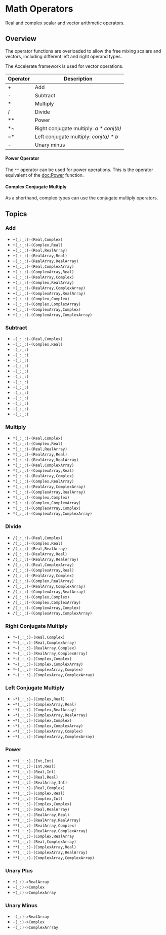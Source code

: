 # Math Operators

Real and complex scalar and vector arithmetic operators.

## Overview

The operator functions are overloaded to allow the free mixing scalars and vectors, including different left and right operand types.

The Accelerate framework is used for vector operations.

|Operator|Description|
|---|---|
|+| Add|
|-| Subtract|
|\*| Multiply|
|/| Divide|
|\*\*| Power|
|\*~|Right conjugate multiply: *a \* conj(b)*|
|~\*|Left conjugate multiply: *conj(a) \* b*|
| - |Unary minus|

#### Power Operator
The `**` operator can be used for power operations. This is the operator equivalent of the <doc:Power> function.

#### Complex Conjugate Multiply

As a shorthand, complex types can use the conjugate multiply operators.

## Topics

### Add

- ``+(_:_:)-(Real,Complex)``
- ``+(_:_:)-(Complex,Real)``
- ``+(_:_:)-(Real,RealArray)``
- ``+(_:_:)-(RealArray,Real)``
- ``+(_:_:)-(RealArray,RealArray)``
- ``+(_:_:)-(Real,ComplexArray)``
- ``+(_:_:)-(ComplexArray,Real)``
- ``+(_:_:)-(RealArray,Complex)``
- ``+(_:_:)-(Complex,RealArray)``
- ``+(_:_:)-(RealArray,ComplexArray)``
- ``+(_:_:)-(ComplexArray,RealArray)``
- ``+(_:_:)-(Complex,Complex)``
- ``+(_:_:)-(Complex,ComplexArray)``
- ``+(_:_:)-(ComplexArray,Complex)``
- ``+(_:_:)-(ComplexArray,ComplexArray)``


### Subtract

- ``-(_:_:)-(Real,Complex)``
- ``-(_:_:)-(Complex,Real)``
- ``-(_:_:)``
- ``-(_:_:)``
- ``-(_:_:)``
- ``-(_:_:)``
- ``-(_:_:)``
- ``-(_:_:)``
- ``-(_:_:)``
- ``-(_:_:)``
- ``-(_:_:)``
- ``-(_:_:)``
- ``-(_:_:)``
- ``-(_:_:)``
- ``-(_:_:)``

### Multiply

- ``*(_:_:)-(Real,Complex)``
- ``*(_:_:)-(Complex,Real)``
- ``*(_:_:)-(Real,RealArray)``
- ``*(_:_:)-(RealArray,Real)``
- ``*(_:_:)-(RealArray,RealArray)``
- ``*(_:_:)-(Real,ComplexArray)``
- ``*(_:_:)-(ComplexArray,Real)``
- ``*(_:_:)-(RealArray,Complex)``
- ``*(_:_:)-(Complex,RealArray)``
- ``*(_:_:)-(RealArray,ComplexArray)``
- ``*(_:_:)-(ComplexArray,RealArray)``
- ``*(_:_:)-(Complex,Complex)``
- ``*(_:_:)-(Complex,ComplexArray)``
- ``*(_:_:)-(ComplexArray,Complex)``
- ``*(_:_:)-(ComplexArray,ComplexArray)``

### Divide

- ``/(_:_:)-(Real,Complex)``
- ``/(_:_:)-(Complex,Real)``
- ``/(_:_:)-(Real,RealArray)``
- ``/(_:_:)-(RealArray,Real)``
- ``/(_:_:)-(RealArray,RealArray)``
- ``/(_:_:)-(Real,ComplexArray)``
- ``/(_:_:)-(ComplexArray,Real)``
- ``/(_:_:)-(RealArray,Complex)``
- ``/(_:_:)-(Complex,RealArray)``
- ``/(_:_:)-(RealArray,ComplexArray)``
- ``/(_:_:)-(ComplexArray,RealArray)``
- ``/(_:_:)-(Complex,Complex)``
- ``/(_:_:)-(Complex,ComplexArray)``
- ``/(_:_:)-(ComplexArray,Complex)``
- ``/(_:_:)-(ComplexArray,ComplexArray)``


### Right Conjugate Multiply

- ``*~(_:_:)-(Real,Complex)``
- ``*~(_:_:)-(Real,ComplexArray)``
- ``*~(_:_:)-(RealArray,Complex)``
- ``*~(_:_:)-(RealArray,ComplexArray)``
- ``*~(_:_:)-(Complex,Complex)``
- ``*~(_:_:)-(Complex,ComplexArray)``
- ``*~(_:_:)-(ComplexArray,Complex)``
- ``*~(_:_:)-(ComplexArray,ComplexArray)``

### Left Conjugate Multiply
- ``~*(_:_:)-(Complex,Real)``
- ``~*(_:_:)-(ComplexArray,Real)``
- ``~*(_:_:)-(Complex,RealArray)``
- ``~*(_:_:)-(ComplexArray,RealArray)``
- ``~*(_:_:)-(Complex,Complex)``
- ``~*(_:_:)-(Complex,ComplexArray)``
- ``~*(_:_:)-(ComplexArray,Complex)``
- ``~*(_:_:)-(ComplexArray,ComplexArray)``

### Power
- ``**(_:_:)-(Int,Int)``
- ``**(_:_:)-(Int,Real)``
- ``**(_:_:)-(Real,Int)``
- ``**(_:_:)-(Real,Real)``
- ``**(_:_:)-(RealArray,Int)``
- ``**(_:_:)-(Real,Complex)``
- ``**(_:_:)-(Complex,Real)``
- ``**(_:_:)-(Complex,Int)``
- ``**(_:_:)-(Complex,Complex)``
- ``**(_:_:)-(Real,RealArray)``
- ``**(_:_:)-(RealArray,Real)``
- ``**(_:_:)-(RealArray,RealArray)``
- ``**(_:_:)-(RealArray,Complex)``
- ``**(_:_:)-(RealArray,ComplexArray)``
- ``**(_:_:)-(Complex,RealArray``
- ``**(_:_:)-(Real,ComplexArray)``
- ``**(_:_:)-(ComplexArray,Real)``
- ``**(_:_:)-(ComplexArray,RealArray)``
- ``**(_:_:)-(ComplexArray,ComplexArray)``

### Unary Plus

- ``+(_:)->RealArray``
- ``+(_:)->Complex``
- ``+(_:)->ComplexArray``

### Unary Minus

- ``-(_:)->RealArray``
- ``-(_:)->Complex``
- ``-(_:)->ComplexArrray``
